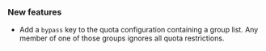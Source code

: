 ### New features

- Add a `bypass` key to the quota configuration containing a group list. Any member of one of those groups ignores all quota restrictions.